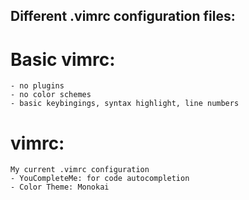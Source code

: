 ## Different .vimrc configuration files:

# Basic vimrc:
	- no plugins
	- no color schemes
	- basic keybingings, syntax highlight, line numbers

# vimrc:
	My current .vimrc configuration
	- YouCompleteMe: for code autocompletion
	- Color Theme: Monokai

